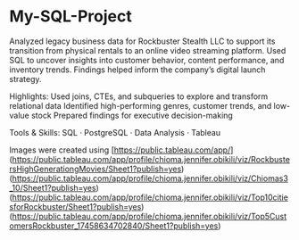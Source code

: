 # My-SQL-Project
Analyzed legacy business data for Rockbuster Stealth LLC to support its transition from physical rentals to an online video streaming platform. Used SQL to uncover insights into customer behavior, content performance, and inventory trends. Findings helped inform the company’s digital launch strategy.

Highlights:
Used joins, CTEs, and subqueries to explore and transform relational data
Identified high-performing genres, customer trends, and low-value stock
Prepared findings for executive decision-making

Tools & Skills:
SQL · PostgreSQL · Data Analysis · Tableau

Images were created using [https://public.tableau.com/app/]
(https://public.tableau.com/app/profile/chioma.jennifer.obikili/viz/RockbustersHighGenerationgMovies/Sheet1?publish=yes)
(https://public.tableau.com/app/profile/chioma.jennifer.obikili/viz/Chiomas3_10/Sheet1?publish=yes)
(https://public.tableau.com/app/profile/chioma.jennifer.obikili/viz/Top10citiesforRockbuster/Sheet1?publish=yes)
(https://public.tableau.com/app/profile/chioma.jennifer.obikili/viz/Top5CustomersRockbuster_17458634702840/Sheet1?publish=yes)
